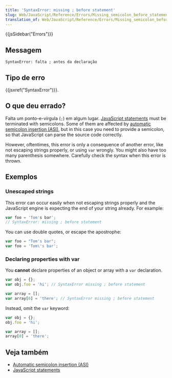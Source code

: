 ```yaml
---
title: 'SyntaxError: missing ; before statement'
slug: Web/JavaScript/Reference/Errors/Missing_semicolon_before_statement
translation_of: Web/JavaScript/Reference/Errors/Missing_semicolon_before_statement
---
```

{{jsSidebar("Errors")}}

## Messagem

    SyntaxError: falta ; antes da declaração

## Tipo de erro

{{jsxref("SyntaxError")}}.

## O que deu errado?

Falta um ponto-e-vírgula (`;`) em algum lugar. [JavaScript statements](/pt-BR/docs/Web/JavaScript/Reference/Statements) must be terminated with semicolons. Some of them are affected by [automatic semicolon insertion (ASI)](/pt-BR/docs/Web/JavaScript/Reference/Lexical_grammar#Automatic_semicolon_insertion), but in this case you need to provide a semicolon, so that JavaScript can parse the source code correctly.

However, oftentimes, this error is only a consequence of another error, like not escaping strings properly, or using `var` wrongly. You might also have too many parenthesis somewhere. Carefully check the syntax when this error is thrown.

## Exemplos

### Unescaped strings

This error can occur easily when not escaping strings properly and the JavaScript engine is expecting the end of your string already. For example:

```js example-bad
var foo = 'Tom's bar';
// SyntaxError: missing ; before statement
```

You can use double quotes, or escape the apostrophe:

```js example-good
var foo = "Tom's bar";
var foo = 'Tom\'s bar';
```

### Declaring properties with var

You **cannot** declare properties of an object or array with a `var` declaration.

```js example-bad
var obj = {};
var obj.foo = 'hi'; // SyntaxError missing ; before statement

var array = [];
var array[0] = 'there'; // SyntaxError missing ; before statement
```

Instead, omit the `var` keyword:

```js example-good
var obj = {};
obj.foo = 'hi';

var array = [];
array[0] = 'there';
```

## Veja também

- [Automatic semicolon insertion (ASI)](/pt-BR/docs/Web/JavaScript/Reference/Lexical_grammar#Automatic_semicolon_insertion)
- [JavaScript statements](/pt-BR/docs/Web/JavaScript/Reference/Statements)
